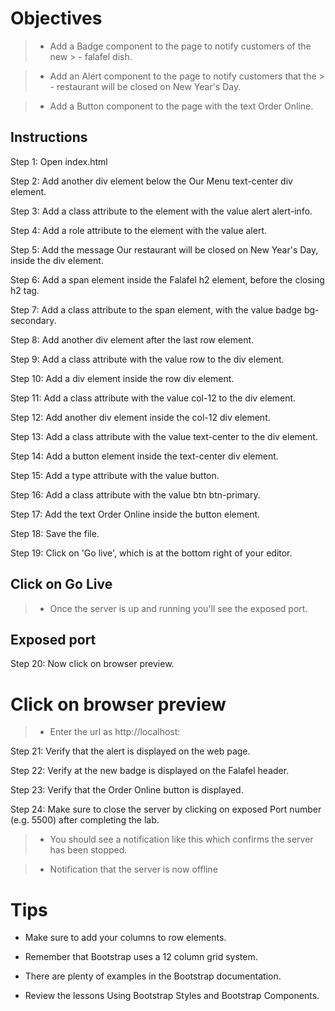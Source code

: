 # Objectives

> - Add a Badge component to the page to notify customers of the new > - falafel dish.

> - Add an Alert component to the page to notify customers that the > - restaurant will be closed on New Year's Day.

> - Add a Button component to the page with the text Order Online.

## Instructions

Step 1: Open index.html

Step 2: Add another div element below the Our Menu text-center div element.

Step 3: Add a class attribute to the element with the value alert alert-info.

Step 4: Add a role attribute to the element with the value alert.

Step 5: Add the message Our restaurant will be closed on New Year's Day, inside the div element.

Step 6: Add a span element inside the Falafel h2 element, before the closing h2 tag.

Step 7: Add a class attribute to the span element, with the value badge bg-secondary.

Step 8: Add another div element after the last row element.

Step 9: Add a class attribute with the value row to the div element.

Step 10: Add a div element inside the row div element.

Step 11: Add a class attribute with the value col-12 to the div element.

Step 12: Add another div element inside the col-12 div element.

Step 13: Add a class attribute with the value text-center to the div element.

Step 14: Add a button element inside the text-center div element.

Step 15: Add a type attribute with the value button.

Step 16: Add a class attribute with the value btn btn-primary.

Step 17: Add the text Order Online inside the button element.

Step 18: Save the file.

Step 19: Click on 'Go live', which is at the bottom right of your editor.

## Click on Go Live

> - Once the server is up and running you'll see the exposed port.

## Exposed port

Step 20: Now click on browser preview.

# Click on browser preview

> - Enter the url as http://localhost:<exposed port>

Step 21: Verify that the alert is displayed on the web page.

Step 22: Verify at the new badge is displayed on the Falafel header.

Step 23: Verify that the Order Online button is displayed.

Step 24: Make sure to close the server by clicking on exposed Port number (e.g. 5500) after completing the lab.

> - You should see a notification like this which confirms the server has been stopped.

> - Notification that the server is now offline

# Tips

- Make sure to add your columns to row elements.

- Remember that Bootstrap uses a 12 column grid system.

- There are plenty of examples in the Bootstrap documentation.

- Review the lessons Using Bootstrap Styles and Bootstrap Components.

